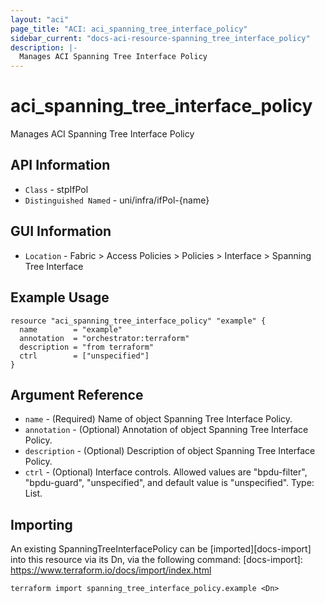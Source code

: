 ```yaml
---
layout: "aci"
page_title: "ACI: aci_spanning_tree_interface_policy"
sidebar_current: "docs-aci-resource-spanning_tree_interface_policy"
description: |-
  Manages ACI Spanning Tree Interface Policy
---
```


# aci_spanning_tree_interface_policy

Manages ACI Spanning Tree Interface Policy

## API Information

- `Class` - stpIfPol
- `Distinguished Named` - uni/infra/ifPol-{name}

## GUI Information

- `Location` - Fabric > Access Policies > Policies > Interface > Spanning Tree Interface

## Example Usage

```hcl
resource "aci_spanning_tree_interface_policy" "example" {
  name        = "example"
  annotation  = "orchestrator:terraform"
  description = "from terraform"
  ctrl        = ["unspecified"]
}
```

## Argument Reference

- `name` - (Required) Name of object Spanning Tree Interface Policy.
- `annotation` - (Optional) Annotation of object Spanning Tree Interface Policy.
- `description` - (Optional) Description of object Spanning Tree Interface Policy.
- `ctrl` - (Optional) Interface controls. Allowed values are "bpdu-filter", "bpdu-guard", "unspecified", and default value is "unspecified". Type: List.

## Importing

An existing SpanningTreeInterfacePolicy can be [imported][docs-import] into this resource via its Dn, via the following command:
[docs-import]: https://www.terraform.io/docs/import/index.html

```
terraform import spanning_tree_interface_policy.example <Dn>
```
